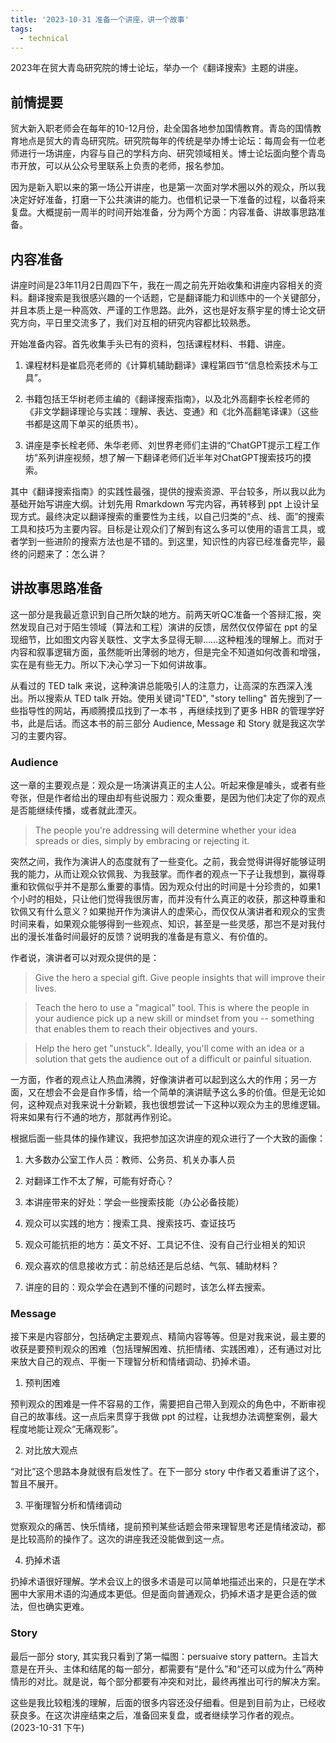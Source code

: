 ```yaml
---
title: '2023-10-31 准备一个讲座，讲一个故事'
tags:
  - technical
---
```


2023年在贸大青岛研究院的博士论坛，举办一个《翻译搜索》主题的讲座。

## 前情提要

贸大新入职老师会在每年的10-12月份，赴全国各地参加国情教育。青岛的国情教育地点是贸大的青岛研究院。研究院每年的传统是举办博士论坛：每周会有一位老师进行一场讲座，内容与自己的学科方向、研究领域相关。博士论坛面向整个青岛市开放，可以从公众号里联系上负责的老师，报名参加。

因为是新入职以来的第一场公开讲座，也是第一次面对学术圈以外的观众，所以我决定好好准备，打磨一下公共演讲的能力。也借机记录一下准备的过程，以备将来复盘。大概提前一周半的时间开始准备，分为两个方面：内容准备、讲故事思路准备。


## 内容准备

讲座时间是23年11月2日周四下午，我在一周之前先开始收集和讲座内容相关的资料。翻译搜索是我很感兴趣的一个话题，它是翻译能力和训练中的一个关键部分，并且本质上是一种高效、严谨的工作思路。此外，这也是好友蔡宇星的博士论文研究方向，平日里交流多了，我们对互相的研究内容都比较熟悉。

开始准备内容。首先收集手头已有的资料，包括课程材料、书籍、讲座。

1. 课程材料是崔启亮老师的《计算机辅助翻译》课程第四节“信息检索技术与工具”。

2. 书籍包括王华树老师主编的《翻译搜索指南》，以及北外高翻李长栓老师的《非文学翻译理论与实践：理解、表达、变通》和《北外高翻笔译课》（这些书都是这周下单买的纸质书）。

3. 讲座是李长栓老师、朱华老师、刘世界老师们主讲的“ChatGPT提示工程工作坊”系列讲座视频，想了解一下翻译老师们近半年对ChatGPT搜索技巧的摸索。

其中《翻译搜索指南》的实践性最强，提供的搜索资源、平台较多，所以我以此为基础开始写讲座大纲。计划先用 Rmarkdown 写完内容，再转移到 ppt 上设计呈现方式。最终决定以翻译搜索的重要性为主线，以自己归类的“点、线、面”的搜索工具和技巧为主要内容。目标是让观众们了解到有这么多可以使用的语言工具，或者学到一些进阶的搜索方法也是不错的。到这里，知识性的内容已经准备完毕，最终的问题来了：怎么讲？


## 讲故事思路准备

这一部分是我最近意识到自己所欠缺的地方。前两天听QC准备一个答辩汇报，突然发现自己对于陌生领域（算法和工程）演讲的反馈，居然仅仅停留在 ppt 的呈现细节，比如图文内容关联性、文字太多显得无聊……这种粗浅的理解上。而对于内容和叙事逻辑方面，虽然能听出薄弱的地方，但是完全不知道如何改善和增强，实在是有些无力。所以下决心学习一下如何讲故事。

从看过的 TED talk 来说，这种演讲总能吸引人的注意力，让高深的东西深入浅出。所以搜索从 TED talk 开始。使用关键词"TED", "story telling" 首先搜到了一些指导性的网站，再顺腾摸瓜找到了一本书 <HBR Guide to Persuasive Presentations>，再继续找到了更多 HBR 的管理学好书，此是后话。而这本书的前三部分 Audience, Message 和 Story 就是我这次学习的主要内容。

### Audience

这一章的主要观点是：观众是一场演讲真正的主人公。听起来像是噱头，或者有些夸张，但是作者给出的理由却有些说服力：观众重要，是因为他们决定了你的观点是否能继续传播，或者就此湮灭。

> The people you're addressing will determine whether your idea spreads or dies, simply by embracing or rejecting it.

突然之间，我作为演讲人的态度就有了一些变化。之前，我会觉得讲得好能够证明我的能力，从而让观众钦佩我、为我鼓掌。而作者的观点一下子让我想到，赢得尊重和钦佩似乎并不是那么重要的事情。因为观众付出的时间是十分珍贵的，如果1个小时的相处，只让他们觉得我很厉害，而并没有什么真正的收获，那这种尊重和钦佩又有什么意义？如果抛开作为演讲人的虚荣心，而仅仅从演讲者和观众的宝贵时间来看，如果观众能够得到一些观点、知识，甚至是一些灵感，那岂不是对我付出的漫长准备时间最好的反馈？说明我的准备是有意义、有价值的。

作者说，演讲者可以对观众提供的是：

> Give the hero a special gift. Give people insights that will improve their lives.

> Teach the hero to use a "magical" tool. This is where the people in your audience pick up a new skill or mindset from you -- something that enables them to reach their objectives and yours.

> Help the hero get "unstuck". Ideally, you'll come with an idea or a solution that gets the audience out of a difficult or painful situation.

一方面，作者的观点让人热血沸腾，好像演讲者可以起到这么大的作用；另一方面，又在想会不会是自作多情，给一个简单的演讲赋予这么多的价值。但是无论如何，这种观点对我来说十分新颖，我也很想尝试一下这种以观众为主的思维逻辑。将来如果有行不通的地方，那就再作别论。

根据后面一些具体的操作建议，我把参加这次讲座的观众进行了一个大致的画像：

  1. 大多数办公室工作人员：教师、公务员、机关办事人员

  2. 对翻译工作不太了解，可能有好奇心？

  3. 本讲座带来的好处：学会一些搜索技能（办公必备技能）

  4. 观众可以实践的地方：搜索工具、搜索技巧、查证技巧

  5. 观众可能抗拒的地方：英文不好、工具记不住、没有自己行业相关的知识

  6. 观众喜欢的信息接收方式：前总结还是后总结、气氛、辅助材料？

  7. 讲座的目的：观众学会在遇到不懂的问题时，该怎么样去搜索。

### Message

接下来是内容部分，包括确定主要观点、精简内容等等。但是对我来说，最主要的收获是要预判观众的困难（包括理解困难、抗拒情绪、实践困难），还有通过对比来放大自己的观点、平衡一下理智分析和情绪调动、扔掉术语。

1.  预判困难

预判观众的困难是一件不容易的工作，需要把自己带入到观众的角色中，不断审视自己的故事线。这一点后来贯穿于我做 ppt 的过程，让我想办法调整案例，最大程度地能让观众“无痛观影”。

2. 对比放大观点

“对比”这个思路本身就很有启发性了。在下一部分 story 中作者又着重讲了这个，暂且不展开。

3. 平衡理智分析和情绪调动

觉察观众的痛苦、快乐情绪，提前预判某些话题会带来理智思考还是情绪波动，都是比较高阶的操作了。这次的讲座我还没能做到这一点。

4. 扔掉术语

扔掉术语很好理解。学术会议上的很多术语是可以简单地描述出来的，只是在学术圈中大家用术语的沟通成本更低。但是面向普通观众，扔掉术语才是更合适的做法，但也确实更难。

### Story

最后一部分 story, 其实我只看到了第一幅图：persuaive story pattern。主旨大意是在开头、主体和结尾的每一部分，都需要有“是什么”和“还可以成为什么”两种情形的对比。就是说，每个部分都要有冲突和对比，最终再推出可行的解决方案。

这些是我比较粗浅的理解，后面的很多内容还没仔细看。但是到目前为止，已经收获良多。在这次讲座结束之后，准备回来复盘，或者继续学习作者的观点。(2023-10-31 下午)

